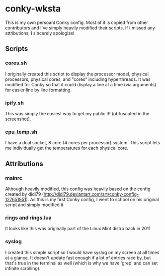 # conky-wksta
This is my own persoanl Conky config.  Most of it is copied from other contributors and I've simply heavily modified their scripts.  If I missed any attributions, I sincerely apologize!

## Scripts
### cores.sh
I originally created this script to display the processor model, physical processors, physical cores, and "cores" including hyperthreads.  It was modified for Conky so that it could display a line at a time (via arguments) for easier line by line formatting.

### ipify.sh
This was simply the easiest way to get my public IP (obfuscated in the screenshot).

### cpu_temp.sh
I have a dual socket, 8 core (4 cores per processor) system.  This script lets me individually get the temperatures for each physical core.

## Attributions
### mainrc
Although heavily modified, this config was heavily based on the config created by didi79 (http://didi79.deviantart.com/art/conky-config-127651851).  As this is my first Conky config, I went to school on his original script and simply modified it.

### rings and rings.lua
It looks like this was originally part of the Linux Mint distro back in 2011

### syslog
I created this simple script so I would have syslog on my screen at all times at a glance.  It doesn't update fast enough if a lot of entries race by, but that's true in the terminal as well (which is why we have 'grep' and can set infinite scrolling).
